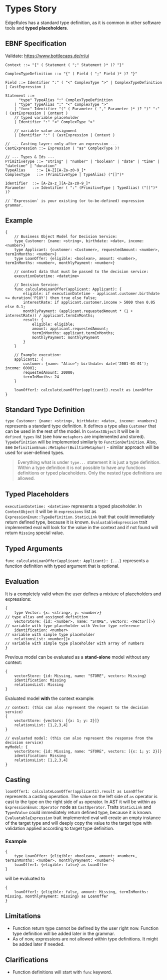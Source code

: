 # Types Story

EdgeRules has a standard type definition, as it is common in other software tools
and **typed placeholders**.

## EBNF Specification

Validate: https://www.bottlecaps.de/rr/ui

```ebnf
Context ::= "{" ( Statement ( ";" Statement )* )? "}"

ComplexTypeDefinition ::= "{" ( Field ( ";" Field )* )? "}"

Field ::= Identifier ":" ( "<" ComplexType ">" | ComplexTypeDefinition | CastExpression )

Statement ::=
      "type" TypeAlias ":" ComplexTypeDefinition
    | "type" TypeAlias ":" "<" ComplexType ">"
    | "func" Identifier "(" ( Parameter ( "," Parameter )* )? ")" ":" ( CastExpression | Context )
    // typed variable placeholder 
    | Identifier ":" "<" ComplexType ">"
    
    // variable value assignment
    | Identifier ":" ( CastExpression | Context )

// --- Casting layer: only after an expression ---
CastExpression ::= Expression ( "as" ComplexType )?

// --- Types & Ids ---
PrimitiveType ::= "string" | "number" | "boolean" | "date" | "time" | "datetime" | "duration"
TypeAlias     ::= [A-Z][A-Za-z0-9_]*
ComplexType   ::= (PrimitiveType | TypeAlias) ("[]")*

Identifier  ::= [A-Za-z_][A-Za-z0-9_]*
Parameter   ::= Identifier ( ":" (PrimitiveType | TypeAlias) ("[]")* )?

// `Expression` is your existing (or to-be-defined) expression grammar.
```

## Example

```edgerules
{
    // Business Object Model for Decision Service:
    type Customer: {name: <string>, birthdate: <date>, income: <number>}
    type Applicant: {customer: <Customer>, requestedAmount: <number>, termInMonths: <number>}
    type LoanOffer: {eligible: <boolean>, amount: <number>, termInMonths: <number>, monthlyPayment: <number>}

    // context data that must be passed to the decision service:
    executionDatetime: <datetime>

    // Decision Service:
    func calculateLoanOffer(applicant: Applicant): {
        eligible: if executionDatetime - applicant.customer.birthdate >= duration('P18Y') then true else false;
        interestRate: if applicant.customer.income > 5000 then 0.05 else 0.1;
        monthlyPayment: (applicant.requestedAmount * (1 + interestRate)) / applicant.termInMonths;
        result: {
            eligible: eligible;
            amount: applicant.requestedAmount;
            termInMonths: applicant.termInMonths;
            monthlyPayment: monthlyPayment
        }
    }

    // Example execution:
    applicant1: {
        customer: {name: "Alice"; birthdate: date('2001-01-01'); income: 6000};
        requestedAmount: 20000;
        termInMonths: 24
    }

    loanOffer1: calculateLoanOffer(applicant1).result as LoanOffer
}
```

## Standard Type Definition

`type Customer: {name: <string>, birthdate: <date>, income: <number>}` 
represents a standard type definition. It defines a type alias `Customer` that can be used in the rest of the model.
In `ContextObject` it will be in `defined_types` list (see how `metaphors` are implemented and stored).
`TypeDefinition` will be implemented similarly to `FunctionDefinition`.
Also, see `DefinitionEnum::Metaphor(BuiltinMetaphor)` - similar approach will be used for user-defined types.

> Everything what is under `type...` statement it is just a type definition. Within a type definition it is
> not possible to have any functions definitions or typed placeholders. Only the nested type definitions are allowed.

## Typed Placeholders

`executionDatetime: <datetime>`
represents a typed placeholder. In `ContextObject` it will be in `expressions` list as `ExpressionEnum::TypeDefinition`.
`StaticLink` trait that could immediately return defined type, because it is known.
`EvaluatableExpression` trait implemented eval will look for the value in the context and if not found will return `Missing` special value.

## Typed Arguments

`func calculateLoanOffer(applicant: Applicant): {...}`
represents a function definition with typed argument that is optional.

## Evaluation

It is a completely valid when the user defines a mixture of placeholders and expressions:

```edgerules
{
    type Vector: {x: <string>, y: <number>}                          // type alias and assigned definition
    vectorStore: {id: <number>, name: "STORE", vectors: <Vector[]>}  // variable with type placeholder with Vector type reference
    identification: <number>                                         // variable with simple type placeholder
    relationsList: <number[]>                                        // variable with simple type placeholder with array of numbers
}
```

Previous model can be evaluated as a **stand-alone** model without any context:

```edgerules
{
    vectorStore: {id: Missing, name: "STORE", vectors: Missing}
    identification: Missing
    relationsList: Missing
}
```

Evaluated model **with** the context example:

```edgerules
// context: (this can also represent the request to the decision service)
{
    vectorStore: {vectors: [{x: 1; y: 2}]}
    relationsList: [1,2,3,4]
}
```
```edgerules
// evaluated model: (this can also represent the response from the decision service)
myModel: {
    vectorStore: {id: Missing, name: "STORE", vectors: [{x: 1; y: 2}]}
    identification: Missing
    relationsList: [1,2,3,4]
}
```

## Casting

`loanOffer1: calculateLoanOffer(applicant1).result as LoanOffer`
represents a casting operation. The value on the left side of `as` operator is cast to the type on the right side of `as` operator.
In AST it will be within as `ExpressionEnum::Operator` node as `CastOperator`.
Traits `StaticLink` and `TypedValue` could immediately return defined type, because it is known.
`EvaluatableExpression` trait implemented eval will create an empty instance of the target type and will
deeply copy the value to the target type with validation applied according to target type definition.

### Example

```edgerules
{
    type LoanOffer: {eligible: <boolean>, amount: <number>, termInMonths: <number>, monthlyPayment: <number>}
    loanOffer1: {eligible: false} as LoanOffer    
}
```

will be evaluated to

```edgerules
{
    loanOffer1: {eligible: false, amount: Missing, termInMonths: Missing, monthlyPayment: Missing} as LoanOffer    
}
```

## Limitations

- Function return type cannot be defined by the user right now. Function type definition will be added later in the grammar.
- As of now, expressions are not allowed within type definitions. It might be added later if needed.

## Clarifications

- Function definitions will start with `func` keyword.